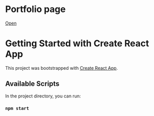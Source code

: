 # Portfolio page

<a href="https://radiant-chebakia-685c82.netlify.app/" target="_blank">Open</a>

# Getting Started with Create React App

This project was bootstrapped with [Create React App](https://github.com/facebook/create-react-app).

## Available Scripts

In the project directory, you can run:

### `npm start`
